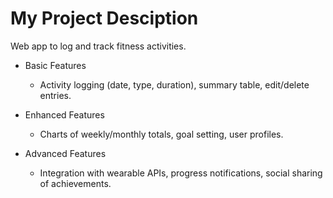 # My Project Desciption 

Web app to log and track fitness activities.

- Basic Features
  - Activity logging (date, type, duration), summary table, edit/delete entries.

- Enhanced Features
  - Charts of weekly/monthly totals, goal setting, user profiles.

- Advanced Features
  - Integration with wearable APIs, progress notifications, social sharing of achievements.
